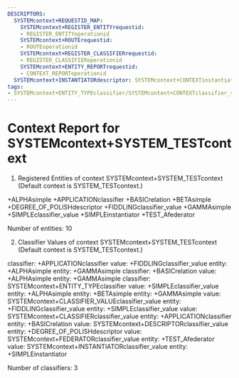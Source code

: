 ```yaml
---
DESCRIPTORS:
  SYSTEMcontext+REQUESTID_MAP:
    SYSTEMcontext+REGISTER_ENTITYrequestid:
    - REGISTER_ENTITYoperationid
    SYSTEMcontext+ROUTErequestid:
    - ROUTEoperationid
    SYSTEMcontext+REGISTER_CLASSIFIERrequestid:
    - REGISTER_CLASSIFIERoperationid
    SYSTEMcontext+ENTITY_REPORTrequestid:
    - CONTEXT_REPORToperationid
  SYSTEMcontext+INSTANTIATORdescriptor: SYSTEMcontext+CONTEXTinstantiator
tags:
- SYSTEMcontext+ENTITY_TYPEclassifier/SYSTEMcontext+CONTEXTclassifier_value
---
```

# Context Report for SYSTEMcontext+SYSTEM_TESTcontext

1. Registered Entities of context SYSTEMcontext+SYSTEM_TESTcontext
(Default context is SYSTEM_TESTcontext.)

+ALPHAsimple
+APPLICATIONclassifier
+BASICrelation
+BETAsimple
+DEGREE_OF_POLISHdescriptor
+FIDDLINGclassifier_value
+GAMMAsimple
+SIMPLEclassifier_value
+SIMPLEinstantiator
+TEST_Afederator

Number of entities: 10

2. Classifier Values of context SYSTEMcontext+SYSTEM_TESTcontext
(Default context is SYSTEM_TESTcontext.)

classifier:    +APPLICATIONclassifier
     value:        +FIDDLINGclassifier_value
    entity:            +ALPHAsimple
    entity:            +GAMMAsimple
classifier:    +BASICrelation
     value:        +ALPHAsimple
    entity:            +GAMMAsimple
classifier:    SYSTEMcontext+ENTITY_TYPEclassifier
     value:        +SIMPLEclassifier_value
    entity:            +ALPHAsimple
    entity:            +BETAsimple
    entity:            +GAMMAsimple
     value:        SYSTEMcontext+CLASSIFIER_VALUEclassifier_value
    entity:            +FIDDLINGclassifier_value
    entity:            +SIMPLEclassifier_value
     value:        SYSTEMcontext+CLASSIFIERclassifier_value
    entity:            +APPLICATIONclassifier
    entity:            +BASICrelation
     value:        SYSTEMcontext+DESCRIPTORclassifier_value
    entity:            +DEGREE_OF_POLISHdescriptor
     value:        SYSTEMcontext+FEDERATORclassifier_value
    entity:            +TEST_Afederator
     value:        SYSTEMcontext+INSTANTIATORclassifier_value
    entity:            +SIMPLEinstantiator

Number of classifiers: 3

